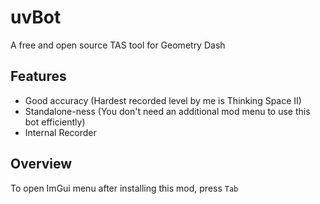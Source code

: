 # uvBot
A free and open source TAS tool for Geometry Dash

## Features
- Good accuracy (Hardest recorded level by me is Thinking Space II)
- Standalone-ness (You don't need an additional mod menu to use this bot efficiently)
- Internal Recorder

## Overview
To open ImGui menu after installing this mod, press `Tab`